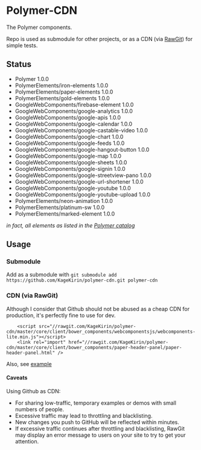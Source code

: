 # Polymer-CDN

The Polymer components.

Repo is used as submodule for other projects,
or as a CDN (via [RawGit](http://www.rawgit.com)) for simple tests.

## Status

- Polymer 1.0.0
- PolymerElements/iron-elements 1.0.0
- PolymerElements/paper-elements 1.0.0
- PolymerElements/gold-elements 1.0.0
- GoogleWebComponents/firebase-element 1.0.0
- GoogleWebComponents/google-analytics 1.0.0
- GoogleWebComponents/google-apis 1.0.0
- GoogleWebComponents/google-calendar 1.0.0
- GoogleWebComponents/google-castable-video 1.0.0
- GoogleWebComponents/google-chart 1.0.0
- GoogleWebComponents/google-feeds 1.0.0
- GoogleWebComponents/google-hangout-button 1.0.0
- GoogleWebComponents/google-map 1.0.0
- GoogleWebComponents/google-sheets 1.0.0
- GoogleWebComponents/google-signin 1.0.0
- GoogleWebComponents/google-streetview-pano 1.0.0
- GoogleWebComponents/google-url-shortener 1.0.0
- GoogleWebComponents/google-youtube 1.0.0
- GoogleWebComponents/google-youtube-upload 1.0.0
- PolymerElements/neon-animation 1.0.0
- PolymerElements/platinum-sw 1.0.0
- PolymerElements/marked-element 1.0.0

*in fact, all elements as listed in the [Polymer catalog](https://elements.polymer-project.org/)*

## Usage

### Submodule

Add as a submodule with `git submodule add https://github.com/KageKirin/polymer-cdn.git polymer-cdn`

### CDN (via RawGit)

Although I consider that Github should not be abused as a cheap CDN for production,
it's perfectly fine to use for dev.

		<script src="//rawgit.com/KageKirin/polymer-cdn/master/core/client/bower_components/webcomponentsjs/webcomponents-lite.min.js"></script>
		<link rel="import" href="//rawgit.com/KageKirin/polymer-cdn/master/core/client/bower_components/paper-header-panel/paper-header-panel.html" />

Also, see [example](http://rawgit.com/KageKirin/polymer-cdn/master/example.html)

#### Caveats

Using Github as CDN:  
- For sharing low-traffic, temporary examples or demos with small numbers of people.
- Excessive traffic may lead to throttling and blacklisting.
- New changes you push to GitHub will be reflected within minutes.
- If excessive traffic continues after throttling and blacklisting, RawGit may display an error message to users on your site to try to get your attention.
